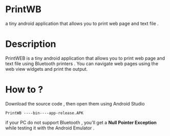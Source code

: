 PrintWB
=======

a tiny android application that allows you to print web page and text file .

Description
=======

PrintWEB is a tiny android application that allows you to print web page and text file using Bluetooth printers .
You can navigate web pages using the web view widgets and print the output.

How to ?
=======

Download the source code , then open them using Android Studio 

    PrintWB ----bin----app-release.APK
    
if your PC do not support Bluetooth , you'll get a <b>Null Pointer Exception</b> while testing it with the Android Emulator .
